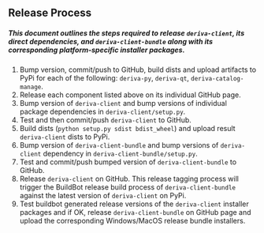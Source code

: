 ## Release Process

##### This document outlines the steps required to release `deriva-client`, its direct dependencies, and `deriva-client-bundle` along with its corresponding platform-specific installer packages.

1. Bump version, commit/push to GitHub, build dists and upload artifacts to PyPi for each of the following: `deriva-py`, `deriva-qt`, `deriva-catalog-manage`.
2. Release each component listed above on its individual GitHub page.
3. Bump version of `deriva-client` and bump versions of individual package dependencies in `deriva-client/setup.py`.
4. Test and then commit/push `deriva-client` to GitHub.
5. Build dists (`python setup.py sdist bdist_wheel`) and upload result `deriva-client` dists to PyPi.
6. Bump version of `deriva-client-bundle` and bump versions of `deriva-client` dependency in `deriva-client-bundle/setup.py`.
7. Test and commit/push bumped version of `deriva-client-bundle` to GitHub.
8. Release `deriva-client` on GitHub. This release tagging process will trigger the BuildBot release build process of `deriva-client-bundle` against the latest version of `deriva-client` on PyPi.
9. Test buildbot generated release versions of the `deriva-client` installer packages and if OK, release `deriva-client-bundle` on GitHub page and upload the corresponding Windows/MacOS release bundle installers.
